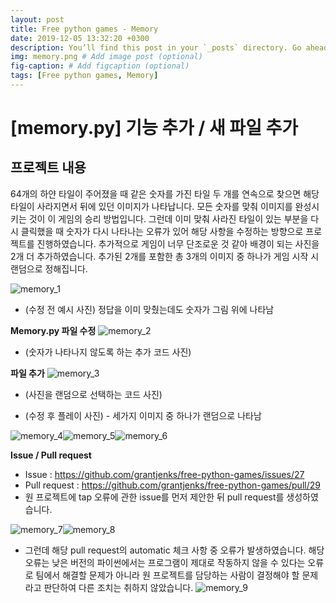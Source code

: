 ```yaml
---
layout: post
title: Free python games - Memory
date: 2019-12-05 13:32:20 +0300
description: You’ll find this post in your `_posts` directory. Go ahead and edit it and re-build the site to see your changes. # Add post description (optional)
img: memory.png # Add image post (optional)
fig-caption: # Add figcaption (optional)
tags: [Free python games, Memory]
---
```


# **[memory.py] 기능 추가 / 새 파일 추가**

## 프로젝트 내용
64개의 하얀 타일이 주어졌을 때 같은 숫자를 가진 타일 두 개를 연속으로 찾으면 해당 타일이 사라지면서 뒤에 있던 이미지가 나타납니다. 모든 숫자를 맞춰 이미지를 완성시키는 것이 이 게임의 승리 방법입니다.
그런데 이미 맞춰 사라진 타일이 있는 부분을 다시 클릭했을 때 숫자가 다시 나타나는 오류가 있어 해당 사항을 수정하는 방향으로 프로젝트를 진행하였습니다.
추가적으로 게임이 너무 단조로운 것 같아 배경이 되는 사진을 2개 더 추가하였습니다. 추가된 2개를 포함한 총 3개의 이미지 중 하나가 게임 시작 시 랜덤으로 정해집니다.

![memory_1]({{site.baseurl}}/assets/img/memory_1.png)
- (수정 전 예시 사진) 정답을 이미 맞췄는데도 숫자가 그림 위에 나타남

**Memory.py 파일 수정**
![memory_2]({{site.baseurl}}/assets/img/memory_2.png)
- (숫자가 나타나지 않도록 하는 추가 코드 사진)

**파일 추가**
![memory_3]({{site.baseurl}}/assets/img/memory_3.png)
- (사진을 랜덤으로 선택하는 코드 사진)

- (수정 후 플레이 사진) - 세가지 이미지 중 하나가 랜덤으로 나타남

![memory_4]({{site.baseurl}}/assets/img/memory_4.png)![memory_5]({{site.baseurl}}/assets/img/memory_5.png)![memory_6]({{site.baseurl}}/assets/img/memory_6.png)

**Issue / Pull request**
- Issue : https://github.com/grantjenks/free-python-games/issues/27
- Pull request : https://github.com/grantjenks/free-python-games/pull/29
- 원 프로젝트에 tap 오류에 관한 issue를 먼저 제안한 뒤 pull request를 생성하였습니다.

![memory_7]({{site.baseurl}}/assets/img/memory_7.png)![memory_8]({{site.baseurl}}/assets/img/memory_8.png)

- 그런데 해당 pull request의 automatic 체크 사항 중 오류가 발생하였습니다. 해당 오류는 낮은 버전의 파이썬에서는 프로그램이 제대로 작동하지 않을 수 있다는 오류로 팀에서 해결할 문제가 아니라 원 프로젝트를 담당하는 사람이 결정해야 할 문제라고 판단하여 다른 조치는 취하지 않았습니다.
![memory_9]({{site.baseurl}}/assets/img/memory_9.png)
